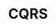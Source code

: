 ---
title: CQRS
url: https://github.com/dndanoff/cqrs
desc: A small CQRS framework that was developed as POC
sequence: 2
---